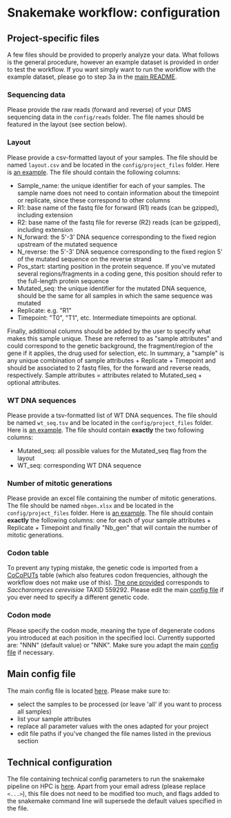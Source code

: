# Snakemake workflow: configuration

## Project-specific files

A few files should be provided to properly analyze your data. What follows is the general procedure, however an example dataset is provided in order to test the workflow. If you want simply want to run the workflow with the example dataset, please go to step 3a in the [main README](../README.md).

### Sequencing data

Please provide the raw reads (forward and reverse) of your DMS sequencing data in the `config/reads` folder. The file names should be featured in the layout (see section below).

### Layout

Please provide a csv-formatted layout of your samples. The file should be named `layout.csv` and be located in the `config/project_files` folder. Here is [an example](project_files/layout.csv). The file should contain the following columns:
- Sample_name: the unique identifier for each of your samples. The sample name does not need to contain information about the timepoint or replicate, since these correspond to other columns
- R1: base name of the fastq file for forward (R1) reads (can be gzipped), including extension
- R2: base name of the fastq file for reverse (R2) reads (can be gzipped), including extension
- N_forward: the 5'-3' DNA sequence corresponding to the fixed region upstream of the mutated sequence
- N_reverse: the 5'-3' DNA sequence corresponding to the fixed region 5' of the mutated sequence on the reverse strand
- Pos_start: starting position in the protein sequence. If you've mutated several regions/fragments in a coding gene, this position should refer to the full-length protein sequence
- Mutated_seq: the unique identifier for the mutated DNA sequence, should be the same for all samples in which the same sequence was mutated
- Replicate: e.g. "R1"
- Timepoint: "T0", "T1", etc. Intermediate timepoints are optional.

Finally, additional columns should be added by the user to specify what makes this sample unique. These are referred to as "sample attributes" and could correspond to the genetic background, the fragment/region of the gene if it applies, the drug used for selection, etc. In summary, a "sample" is any unique combination of sample attributes + Replicate + Timepoint and should be associated to 2 fastq files, for the forward and reverse reads, respectively. Sample attributes = attributes related to Mutated_seq + optional attributes.

### WT DNA sequences

Please provide a tsv-formatted list of WT DNA sequences. The file should be named `wt_seq.tsv` and be located in the `config/project_files` folder. Here is [an example](project_files/wt_seq.tsv). The file should contain **exactly** the two following columns:
- Mutated_seq: all possible values for the Mutated_seq flag from the layout
- WT_seq: corresponding WT DNA sequence

### Number of mitotic generations

Please provide an excel file containing the number of mitotic generations. The file should be named `nbgen.xlsx` and be located in the `config/project_files` folder. Here is [an example](project_files/nbgen.xlsx). The file should contain **exactly** the following columns: one for each of your sample attributes + Replicate + Timepoint and finally "Nb_gen" that will contain the number of mitotic generations.

### Codon table

To prevent any typing mistake, the genetic code is imported from a [CoCoPUTs](https://dnahive.fda.gov/dna.cgi?cmd=codon_usage&id=537&mode=cocoputs) table (which also features codon frequencies, although the workflow does not make use of this). [The one provided](project_files/ScerevisiaeTAXID559292_Cocoputs_codon_table.csv) corresponds to *Saccharomyces cerevisiae* TAXID 559292. Please edit the main [config file](config_file.yaml) if you ever need to specify a different genetic code.

### Codon mode

Please specify the codon mode, meaning the type of degenerate codons you introduced at each position in the specified loci. Currently supported are: "NNN" (default value) or "NNK". Make sure you adapt the main [config file](config_file.yaml) if necessary.

## Main config file

The main config file is located [here](config_file.yaml). Please make sure to:
* select the samples to be processed (or leave 'all' if you want to process all samples)
* list your sample attributes
* replace all parameter values with the ones adapted for your project
* edit file paths if you've changed the file names listed in the previous section

## Technical configuration

The file containing technical config parameters to run the snakemake pipeline on HPC is [here](../profile/config.v8+.yaml). Apart from your email adress (please replace `<...>`), this file does not need to be modified too much, and flags added to the snakemake command line will supersede the default values specified in the file.
